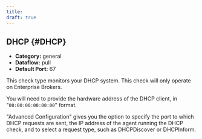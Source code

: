 ```yaml
---
title:
draft: true
---
```


## DHCP {#DHCP}
 * **Category:** general
 * **Dataflow:** pull
 * **Default Port:** 67

This check type monitors your DHCP system. This check will only operate on Enterprise Brokers.

You will need to provide the hardware address of the DHCP client, in "`00:00:00:00:00:00`" format.

"Advanced Configuration" gives you the option to specify the port to which DHCP requests are sent, the IP address of the agent running the DHCP check, and to select a request type, such as DHCPDiscover or DHCPInform.
